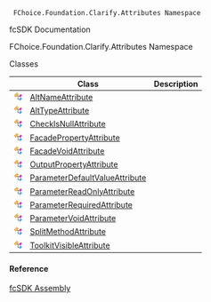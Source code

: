 ﻿     FChoice.Foundation.Clarify.Attributes Namespace                                                   

fcSDK Documentation

FChoice.Foundation.Clarify.Attributes Namespace

Classes

|   | Class | Description |
| --- | --- | --- |
| ![Class](dotnetimages/Class.png) | [AltNameAttribute](fcSDK~FChoice.Foundation.Clarify.Attributes.AltNameAttribute.md) |   |
| ![Class](dotnetimages/Class.png) | [AltTypeAttribute](fcSDK~FChoice.Foundation.Clarify.Attributes.AltTypeAttribute.md) |   |
| ![Class](dotnetimages/Class.png) | [CheckIsNullAttribute](fcSDK~FChoice.Foundation.Clarify.Attributes.CheckIsNullAttribute.md) |   |
| ![Class](dotnetimages/Class.png) | [FacadePropertyAttribute](fcSDK~FChoice.Foundation.Clarify.Attributes.FacadePropertyAttribute.md) |   |
| ![Class](dotnetimages/Class.png) | [FacadeVoidAttribute](fcSDK~FChoice.Foundation.Clarify.Attributes.FacadeVoidAttribute.md) |   |
| ![Class](dotnetimages/Class.png) | [OutputPropertyAttribute](fcSDK~FChoice.Foundation.Clarify.Attributes.OutputPropertyAttribute.md) |   |
| ![Class](dotnetimages/Class.png) | [ParameterDefaultValueAttribute](fcSDK~FChoice.Foundation.Clarify.Attributes.ParameterDefaultValueAttribute.md) |   |
| ![Class](dotnetimages/Class.png) | [ParameterReadOnlyAttribute](fcSDK~FChoice.Foundation.Clarify.Attributes.ParameterReadOnlyAttribute.md) |   |
| ![Class](dotnetimages/Class.png) | [ParameterRequiredAttribute](fcSDK~FChoice.Foundation.Clarify.Attributes.ParameterRequiredAttribute.md) |   |
| ![Class](dotnetimages/Class.png) | [ParameterVoidAttribute](fcSDK~FChoice.Foundation.Clarify.Attributes.ParameterVoidAttribute.md) |   |
| ![Class](dotnetimages/Class.png) | [SplitMethodAttribute](fcSDK~FChoice.Foundation.Clarify.Attributes.SplitMethodAttribute.md) |   |
| ![Class](dotnetimages/Class.png) | [ToolkitVisibleAttribute](fcSDK~FChoice.Foundation.Clarify.Attributes.ToolkitVisibleAttribute.md) |   |



#### Reference

[fcSDK Assembly](fcSDK.md)